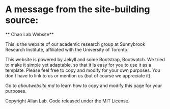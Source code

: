 # A message from the site-building source:


** Chao Lab Website**

This is the website of our academic research group at Sunnybrook Research Institute, affiliated with the University of Toronto.

This website is powered by Jekyll and some Bootstrap, Bootwatch. We tried to make it simple yet adaptable, so that it is easy for you to use it as a template. Please feel free to copy and modify for your own purposes. You don't have to link to us or mention us (but of course we appreciate it).

Go to *aboutwebsite.md* to learn how to copy and modify this page for your purposes. 


Copyright Allan Lab. Code released under the MIT License.

